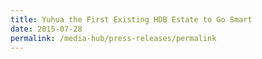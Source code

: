 ```yaml
---
title: Yuhua the First Existing HDB Estate to Go Smart
date: 2015-07-28
permalink: /media-hub/press-releases/permalink
---
```

